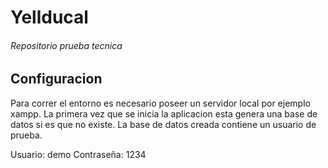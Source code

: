 # Yellducal

###### Repositorio prueba tecnica

## Configuracion

Para correr el entorno es necesario poseer un servidor local por ejemplo xampp.
La primera vez que se inicia la aplicacion esta genera una base de datos si es que no existe.
La base de datos creada contiene un usuario de prueba.


Usuario: demo
Contraseña: 1234
